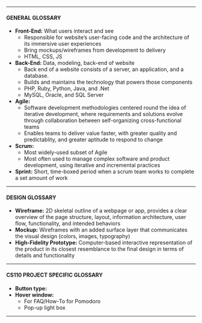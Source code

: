 
---

#### GENERAL GLOSSARY
- **Front-End:** What users interact and see
  - Responsible for website’s user-facing code and the architecture of its immersive user experiences
  - Bring mockups/wireframes from development to delivery
  - HTML, CSS, JS
- **Back-End:** Data, modeling, back-end of website
  - Back end of a website consists of a server, an application, and a database. 
  - Builds and maintains the technology that powers those components
  - PHP, Ruby, Python, Java, and .Net
  - MySQL, Oracle, and SQL Server
- **Agile:**
  - Software development methodologies centered round the idea of iterative development, where requirements and solutions evolve through collaboration between self-organizing cross-functional teams
  - Enables teams to deliver value faster, with greater quality and predictablity, and greater aptitude to respond to change
- **Scrum:** 
  - Most widely-used subset of Agile
  - Most often used to manage complex software and product development, using iterative and incremental practices
- **Sprint:** Short, time-boxed period when a scrum team works to complete a set amount of work  

---

#### DESIGN GLOSSARY
- **Wireframe:** 2D skeletal outline of a webpage or app, provides a clear overview of the page structure, layout, information architecture, user flow, functionality, and intended behaviors
- **Mockup:** Wireframes with an added surface layer that communicates the visual design (colors, images, typography)
- **High-Fidelity Prototype:** Computer-based interactive representation of the product in its closest resemblance to the final design in terms of details and functionality

---

#### CS110 PROJECT SPECIFIC GLOSSARY
- **Button type:** 
- **Hover window:** 
  - For FAQ/How-To for Pomodoro
  - Pop-up light box

---
